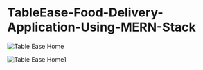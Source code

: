 # TableEase-Food-Delivery-Application-Using-MERN-Stack

![Table Ease Home](https://github.com/user-attachments/assets/c65a5697-3c7f-4175-b101-4ca447a8a79c)

![Table Ease Home1](https://github.com/user-attachments/assets/7cb92fb9-94fc-40f8-bcce-498890b93621)
